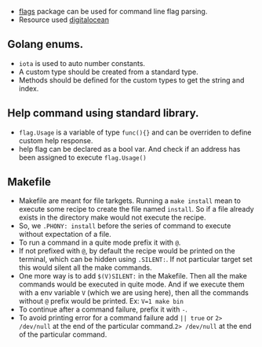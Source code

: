 - [flags](https://pkg.go.dev/flag) package can be used for command line flag parsing.
- Resource used [digitalocean](https://www.digitalocean.com/community/tutorials/how-to-use-the-flag-package-in-go)

## Golang enums.
- `iota` is used to auto number constants.
- A custom type should be created from a standard type.
- Methods should be defined for the custom types to get the string and index.

## Help command using standard library.
- `flag.Usage` is a variable of type `func(){}` and can be overriden to define custom help response.
- help flag can be declared as a bool var. And check if an address has been assigned to execute `flag.Usage()`

## Makefile
- Makefile are meant for file tarkgets. Running a `make install` mean to execute some recipe to create the file named `install`. So if a file already exists in the directory make would not execute the recipe.
- So, we `.PHONY: install` before the series of command to execute without expectation of a file.
- To run a command in a quite mode prefix it with `@`.
- If not prefixed with `@`, by default the recipe would be printed on the terminal, which can be hidden using `.SILENT:`. If not particular target set this would silent all the make commands.
- One more way is to add `$(V)SILENT:` in the Makefile. Then all the make commands would be executed in quite mode. And if we execute them with a env variable `V` (which we are using here), then all the commands without `@` prefix would be printed. Ex: `V=1 make bin`
- To continue after a command failure, prefix it with `-`.
- To avoid printing error for a command failure add `|| true` or `2> /dev/null` at the end of the particular command.`2> /dev/null` at the end of the particular command.
